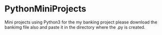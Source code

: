 # PythonMiniProjects
Mini projects using Python3
for the my banking project please download the bankimg file also and paste it in the directory where the .py is created. 
